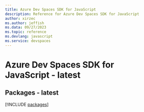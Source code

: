 ```yaml
---
title: Azure Dev Spaces SDK for JavaScript
description: Reference for Azure Dev Spaces SDK for JavaScript
author: xirzec
ms.author: jeffish
ms.data: 09/27/2023
ms.topic: reference
ms.devlang: javascript
ms.service: devspaces
---
```

# Azure Dev Spaces SDK for JavaScript - latest
## Packages - latest
[!INCLUDE [packages](dev-spaces-index.md)]